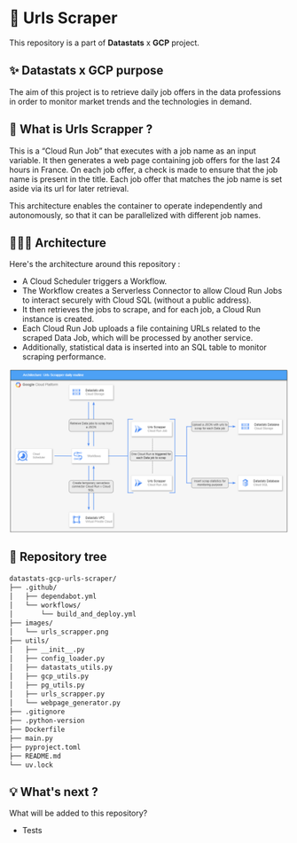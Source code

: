 # 🚀 Urls Scraper

This repository is a part of <strong>Datastats</strong> x <strong>GCP</strong> project. 


## ✨ Datastats x GCP purpose

The aim of this project is to retrieve daily job offers in the data professions in order to monitor market trends and the technologies in demand. 


## 🤔 What is Urls Scrapper ?

This is a “Cloud Run Job” that executes with a job name as an input variable. It then generates a web page containing job offers for the last 24 hours in France. On each job offer, a check is made to ensure that the job name is present in the title. Each job offer that matches the job name is set aside via its url for later retrieval. 

This architecture enables the container to operate independently and autonomously, so that it can be parallelized with different job names. 


## 👷🏻‍♀️ Architecture

Here's the architecture around this repository : 
- A Cloud Scheduler triggers a Workflow.
- The Workflow creates a Serverless Connector to allow Cloud Run Jobs to interact securely with Cloud SQL (without a public address).
- It then retrieves the jobs to scrape, and for each job, a Cloud Run instance is created.
- Each Cloud Run Job uploads a file containing URLs related to the scraped Data Job, which will be processed by another service.
- Additionally, statistical data is inserted into an SQL table to monitor scraping performance.

![Urls Scrapper global architecture](images/urls_scrapper.png)


## 📁 Repository tree

```shell
datastats-gcp-urls-scraper/
├── .github/
│   ├── dependabot.yml
│   └── workflows/
│       └── build_and_deploy.yml
├── images/
│   └── urls_scrapper.png
├── utils/
│   ├── __init__.py
│   ├── config_loader.py
│   ├── datastats_utils.py
│   ├── gcp_utils.py
│   ├── pg_utils.py
│   ├── urls_scrapper.py
│   └── webpage_generator.py
├── .gitignore
├── .python-version
├── Dockerfile
├── main.py
├── pyproject.toml
├── README.md
└── uv.lock
```

## 💡 What's next ? 

What will be added to this repository?
- Tests 